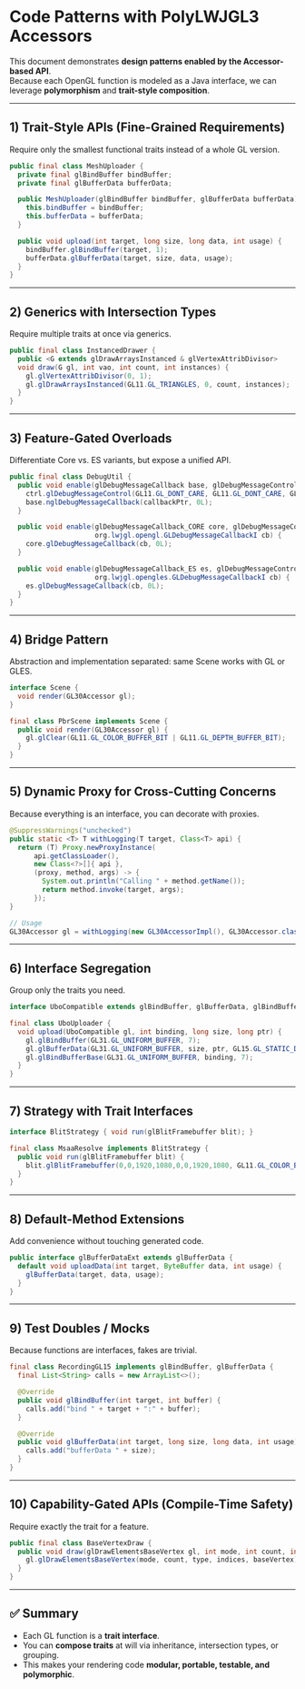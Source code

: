 # Code Patterns with PolyLWJGL3 Accessors

This document demonstrates **design patterns enabled by the Accessor-based API**.  
Because each OpenGL function is modeled as a Java interface, we can leverage **polymorphism** and **trait-style composition**.

---

## 1) Trait-Style APIs (Fine-Grained Requirements)

Require only the smallest functional traits instead of a whole GL version.

```java
public final class MeshUploader {
  private final glBindBuffer bindBuffer;
  private final glBufferData bufferData;

  public MeshUploader(glBindBuffer bindBuffer, glBufferData bufferData) {
    this.bindBuffer = bindBuffer;
    this.bufferData = bufferData;
  }

  public void upload(int target, long size, long data, int usage) {
    bindBuffer.glBindBuffer(target, 1);
    bufferData.glBufferData(target, size, data, usage);
  }
}
```

---

## 2) Generics with Intersection Types

Require multiple traits at once via generics.

```java
public final class InstancedDrawer {
  public <G extends glDrawArraysInstanced & glVertexAttribDivisor>
  void draw(G gl, int vao, int count, int instances) {
    gl.glVertexAttribDivisor(0, 1);
    gl.glDrawArraysInstanced(GL11.GL_TRIANGLES, 0, count, instances);
  }
}
```

---

## 3) Feature-Gated Overloads

Differentiate Core vs. ES variants, but expose a unified API.

```java
public final class DebugUtil {
  public void enable(glDebugMessageCallback base, glDebugMessageControl ctrl, long callbackPtr) {
    ctrl.glDebugMessageControl(GL11.GL_DONT_CARE, GL11.GL_DONT_CARE, GL11.GL_DONT_CARE, null, true);
    base.nglDebugMessageCallback(callbackPtr, 0L);
  }

  public void enable(glDebugMessageCallback_CORE core, glDebugMessageControl ctrl,
                     org.lwjgl.opengl.GLDebugMessageCallbackI cb) {
    core.glDebugMessageCallback(cb, 0L);
  }

  public void enable(glDebugMessageCallback_ES es, glDebugMessageControl ctrl,
                     org.lwjgl.opengles.GLDebugMessageCallbackI cb) {
    es.glDebugMessageCallback(cb, 0L);
  }
}
```

---

## 4) Bridge Pattern

Abstraction and implementation separated: same Scene works with GL or GLES.

```java
interface Scene {
  void render(GL30Accessor gl);
}

final class PbrScene implements Scene {
  public void render(GL30Accessor gl) {
    gl.glClear(GL11.GL_COLOR_BUFFER_BIT | GL11.GL_DEPTH_BUFFER_BIT);
  }
}
```

---

## 5) Dynamic Proxy for Cross-Cutting Concerns

Because everything is an interface, you can decorate with proxies.

```java
@SuppressWarnings("unchecked")
public static <T> T withLogging(T target, Class<T> api) {
  return (T) Proxy.newProxyInstance(
      api.getClassLoader(),
      new Class<?>[]{ api },
      (proxy, method, args) -> {
        System.out.println("Calling " + method.getName());
        return method.invoke(target, args);
      });
}

// Usage
GL30Accessor gl = withLogging(new GL30AccessorImpl(), GL30Accessor.class);
```

---

## 6) Interface Segregation

Group only the traits you need.

```java
interface UboCompatible extends glBindBuffer, glBufferData, glBindBufferBase {}

final class UboUploader {
  void upload(UboCompatible gl, int binding, long size, long ptr) {
    gl.glBindBuffer(GL31.GL_UNIFORM_BUFFER, 7);
    gl.glBufferData(GL31.GL_UNIFORM_BUFFER, size, ptr, GL15.GL_STATIC_DRAW);
    gl.glBindBufferBase(GL31.GL_UNIFORM_BUFFER, binding, 7);
  }
}
```

---

## 7) Strategy with Trait Interfaces

```java
interface BlitStrategy { void run(glBlitFramebuffer blit); }

final class MsaaResolve implements BlitStrategy {
  public void run(glBlitFramebuffer blit) {
    blit.glBlitFramebuffer(0,0,1920,1080,0,0,1920,1080, GL11.GL_COLOR_BUFFER_BIT, GL11.GL_NEAREST);
  }
}
```

---

## 8) Default-Method Extensions

Add convenience without touching generated code.

```java
public interface glBufferDataExt extends glBufferData {
  default void uploadData(int target, ByteBuffer data, int usage) {
    glBufferData(target, data, usage);
  }
}
```

---

## 9) Test Doubles / Mocks

Because functions are interfaces, fakes are trivial.

```java
final class RecordingGL15 implements glBindBuffer, glBufferData {
  final List<String> calls = new ArrayList<>();

  @Override
  public void glBindBuffer(int target, int buffer) {
    calls.add("bind " + target + ":" + buffer);
  }

  @Override
  public void glBufferData(int target, long size, long data, int usage) {
    calls.add("bufferData " + size);
  }
}
```

---

## 10) Capability-Gated APIs (Compile-Time Safety)

Require exactly the trait for a feature.

```java
public final class BaseVertexDraw {
  public void draw(glDrawElementsBaseVertex gl, int mode, int count, int type, long indices, int baseVertex) {
    gl.glDrawElementsBaseVertex(mode, count, type, indices, baseVertex);
  }
}
```

---

## ✅ Summary

- Each GL function is a **trait interface**.  
- You can **compose traits** at will via inheritance, intersection types, or grouping.  
- This makes your rendering code **modular, portable, testable, and polymorphic**.

